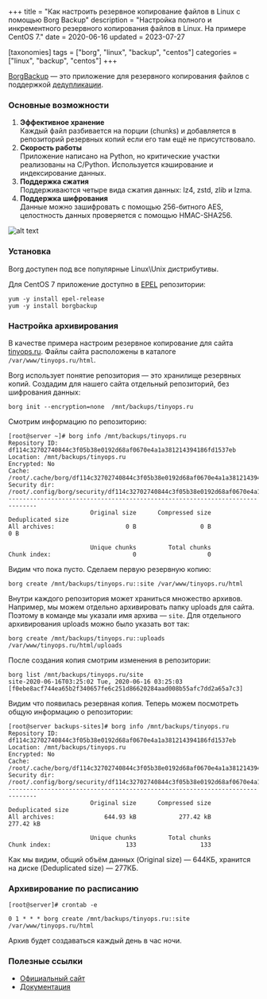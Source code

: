 +++
title = "Как настроить резервное копирование файлов в Linux с помощью Borg Backup"
description = "Настройка полного и инкрементного резервного копирования файлов в Linux. На примере CentOS 7."
date = 2020-06-16
updated = 2023-07-27

[taxonomies]
tags = ["borg", "linux", "backup", "centos"]
categories = ["linux", "backup", "centos"]
+++

[BorgBackup](https://www.borgbackup.org/) — это приложение для резервного копирования файлов 
с поддержкой [дедупликации](https://ru.wikipedia.org/wiki/%D0%94%D0%B5%D0%B4%D1%83%D0%BF%D0%BB%D0%B8%D0%BA%D0%B0%D1%86%D0%B8%D1%8F).

### Основные возможности

1. **Эффективное хранение**  
   Каждый файл разбивается на порции (chunks) и добавляется в репозиторий резервных копий если его там ещё не присутствовало.
2. **Скорость работы**  
   Приложение написано на Python, но критические участки реализованы на C/Python. 
   Используется кэширование и индексирование данных.
3. **Поддержка сжатия**  
   Поддерживаются четыре вида сжатия данных: lz4, zstd, zlib и lzma.
4. **Поддержка шифрования**  
   Данные можно зашифровать с помощью 256-битного AES, целостность данных проверяется с помощью HMAC-SHA256.

![alt text](/images/linux/borg/borg-site.png "Документация к Borg")


### Установка

Borg доступен под все популярные Linux\Unix дистрибутивы.

Для CentOS 7 приложение доступно в [EPEL](https://fedoraproject.org/wiki/EPEL) репозитории:

```shell script
yum -y install epel-release
yum -y install borgbackup
```

### Настройка архивирования

В качестве примера настроим резервное копирование для сайта [tinyops.ru](https://tinyops.ru).
Файлы сайта расположены в каталоге `/var/www/tinyops.ru/html`.

Borg использует понятие репозитория — это хранилище резервных копий. Создадим для нашего сайта отдельный репозиторий, 
без шифрования данных:

```shell script
borg init --encryption=none  /mnt/backups/tinyops.ru
```

Смотрим информацию по репозиторию:

```shell script
[root@server ~]# borg info /mnt/backups/tinyops.ru
Repository ID: df114c32702740844c3f05b38e0192d68af0670e4a1a381214394186fd1537eb
Location: /mnt/backups/tinyops.ru
Encrypted: No
Cache: /root/.cache/borg/df114c32702740844c3f05b38e0192d68af0670e4a1a381214394186fd1537eb
Security dir: /root/.config/borg/security/df114c32702740844c3f05b38e0192d68af0670e4a1a381214394186fd1537eb
------------------------------------------------------------------------------
                       Original size      Compressed size    Deduplicated size
All archives:                    0 B                  0 B                  0 B

                       Unique chunks         Total chunks
Chunk index:                       0                    0
```

Видим что пока пусто. Сделаем первую резервную копию:

```shell script
borg create /mnt/backups/tinyops.ru::site /var/www/tinyops.ru/html
```

Внутри каждого репозитория может храниться множество архивов. Например, мы можем отдельно архивировать папку uploads для сайта.
Поэтому в команде мы указали имя архива — `site`. Для отдельного архивирования uploads можно было указать вот так:

 ```shell script
borg create /mnt/backups/tinyops.ru::uploads /var/www/tinyops.ru/html/uploads
 ```

После создания копия смотрим изменения в репозитории:

```shell script
borg list /mnt/backups/tinyops.ru/site
site-2020-06-16T03:25:02 Tue, 2020-06-16 03:25:03 [f0ebe8acf744ea65b2f340657fe6c251d86620284aad008b55afc7dd2a65a7c3]
```

Видим что появилась резервная копия. Теперь можем посмотреть общую информацию о репозитории:

```shell script
[root@server backups-sites]# borg info /mnt/backups/tinyops.ru
Repository ID: df114c32702740844c3f05b38e0192d68af0670e4a1a381214394186fd1537eb
Location: /mnt/backups/tinyops.ru
Encrypted: No
Cache: /root/.cache/borg/df114c32702740844c3f05b38e0192d68af0670e4a1a381214394186fd1537eb
Security dir: /root/.config/borg/security/df114c32702740844c3f05b38e0192d68af0670e4a1a381214394186fd1537eb
------------------------------------------------------------------------------
                       Original size      Compressed size    Deduplicated size
All archives:              644.93 kB            277.42 kB            277.42 kB

                       Unique chunks         Total chunks
Chunk index:                     133                  133
```

Как мы видим, общий объём данных (Original size) — 644КБ, хранится на диске (Deduplicated size) — 277КБ.

### Архивирование по расписанию

```shell script
[root@server]# crontab -e

0 1 * * * borg create /mnt/backups/tinyops.ru::site /var/www/tinyops.ru/html
```

Архив будет создаваться каждый день в час ночи.

### Полезные ссылки

- [Официальный сайт](https://www.borgbackup.org)
- [Документация](https://borgbackup.readthedocs.io/en/stable/)
